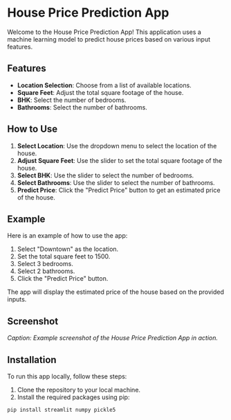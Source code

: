 # House Price Prediction App

Welcome to the House Price Prediction App! This application uses a machine learning model to predict house prices based on various input features.

## Features

- **Location Selection**: Choose from a list of available locations.
- **Square Feet**: Adjust the total square footage of the house.
- **BHK**: Select the number of bedrooms.
- **Bathrooms**: Select the number of bathrooms.

## How to Use

1. **Select Location**: Use the dropdown menu to select the location of the house.
2. **Adjust Square Feet**: Use the slider to set the total square footage of the house.
3. **Select BHK**: Use the slider to select the number of bedrooms.
4. **Select Bathrooms**: Use the slider to select the number of bathrooms.
5. **Predict Price**: Click the "Predict Price" button to get an estimated price of the house.

## Example

Here is an example of how to use the app:

1. Select "Downtown" as the location.
2. Set the total square feet to 1500.
3. Select 3 bedrooms.
4. Select 2 bathrooms.
5. Click the "Predict Price" button.

The app will display the estimated price of the house based on the provided inputs.

## Screenshot


*Caption: Example screenshot of the House Price Prediction App in action.*

## Installation

To run this app locally, follow these steps:

1. Clone the repository to your local machine.
2. Install the required packages using pip:

```bash
pip install streamlit numpy pickle5
